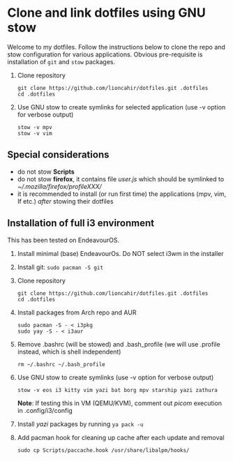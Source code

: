 # Clone and link dotfiles using GNU stow

Welcome to my dotfiles. Follow the instructions below to clone the repo and stow configuration for various applications. Obvious pre-requisite is installation of `git` and `stow` packages. 

1. Clone repository
   
   ```shell
   git clone https://github.com/lioncahir/dotfiles.git .dotfiles
   cd .dotfiles
   ```

1. Use GNU stow to create symlinks for selected application (use -v option for verbose output)

   ```shell
   stow -v mpv
   stow -v vim
   ```

## Special considerations

- do not stow **Scripts**
- do not stow **firefox**, it contains file *user.js* which should be symlinked to *~/.mozilla/firefox/profileXXX/*
- it is recommended to install (or run first time) the applications (mpv, vim, lf etc.) *after*
  stowing their dotfiles

## Installation of full i3 environment

This has been tested on EndeavourOS.

1. Install minimal (base) EndeavourOs. Do NOT select i3wm in the installer

1. Install git: `sudo pacman -S git`

1. Clone repository
   
   ```shell
   git clone https://github.com/lioncahir/dotfiles.git .dotfiles
   cd .dotfiles
   ```

1. Install packages from Arch repo and AUR

   ```shell
   sudo pacman -S - < i3pkg
   sudo yay -S - < i3aur
   ``` 

1. Remove .bashrc (will be stowed) and .bash_profile (we will use .profile instead, which is shell independent)

   ```shell
   rm ~/.bashrc ~/.bash_profile
   ```

1. Use GNU stow to create symlinks (use -v option for verbose output)

   ```shell
   stow -v eos i3 kitty vim yazi bat borg mpv starship yazi zathura
   ```

   **Note**: If testing this in VM (QEMU/KVM), comment out *picom* execution in .config/i3/config

1. Install *yazi* packages by running `ya pack -u`

1. Add pacman hook for cleaning up cache after each update and removal

   ```shell
   sudo cp Scripts/paccache.hook /usr/share/libalpm/hooks/
   ```
